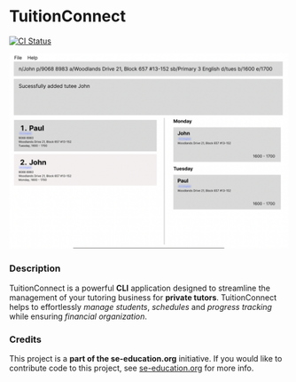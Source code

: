 # TuitionConnect

[![CI Status](https://github.com/se-edu/addressbook-level3/workflows/Java%20CI/badge.svg)](https://github.com/AY2324S1-CS2103T-F10-4/tp/actions)

![Ui](docs/images/Ui.png)

### Description
TuitionConnect is a powerful **CLI** application designed to streamline the management of your tutoring business for **private tutors**. TuitionConnect helps to effortlessly *manage students*, *schedules* and *progress tracking* while ensuring *financial organization*.

### Credits
This project is a **part of the se-education.org** initiative. If you would like to contribute code to this project, see [se-education.org](https://se-education.org#https://se-education.org/#contributing) for more info.
